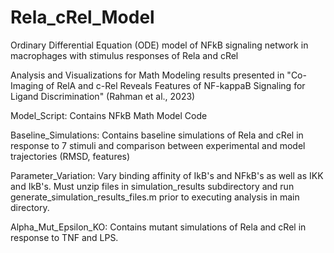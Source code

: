 # Rela_cRel_Model
Ordinary Differential Equation (ODE) model of NFkB signaling network in macrophages with stimulus responses of Rela and cRel

Analysis and Visualizations for Math Modeling results presented in "Co-Imaging of RelA and c-Rel Reveals Features of NF-kappaB Signaling for Ligand Discrimination" (Rahman et al., 2023)

Model_Script: Contains NFkB Math Model Code

Baseline_Simulations: Contains baseline simulations of Rela and cRel in response to 7 stimuli and comparison between experimental and model trajectories (RMSD, features)

Parameter_Variation: Vary binding affinity of IkB's and NFkB's as well as IKK and IkB's.  Must unzip files in simulation_results subdirectory and run generate_simulation_results_files.m prior to executing analysis in main directory.

Alpha_Mut_Epsilon_KO: Contains mutant simulations of Rela and cRel in response to TNF and LPS.
